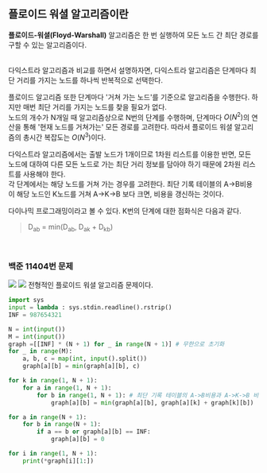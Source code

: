 ## 플로이드 워셜 알고리즘이란
**플로이드-워셜(Floyd-Warshall)** 알고리즘은 한 번 실행하여 모든 노드 간 최단 경로를 구할 수 있는 알고리즘이다.

<br/>
다익스트라 알고리즘과 비교를 하면서 설명하자면, 다익스트라 알고리즘은 단계마다 최단 거리를 가지는 노드를 하나씩 반복적으로 선택한다. 

플로이드 알고리즘 또한 단계마다 '거쳐 가는 노드'를 기준으로 알고리즘을 수행한다. 하지만 매번 최단 거리를 가지는 노드를 찾을 필요가 없다.
<br/>
노드의 개수가 N개일 때 알고리즘상으로 N번의 단계를 수행하며, 단계마다 $O(N^2)$의 연산을 통해 '현재 노드를 거쳐가는' 모든 경로를 고려한다. 따라서 플로이드 워셜 알고리즘의 총시간 복잡도는 $O(N^3)$이다.

다익스트라 알고리즘에서는 출발 노드가 1개이므로 1차원 리스트를 이용한 반면, 모든 노드에 대하여 다른 모든 노드로 가는 최단 거리 정보를 담아야 하기 때문에 2차원 리스트를 사용해야 한다.
<br/>
각 단계에서는 해당 노드를 거쳐 가는 경우를 고려한다. 최단 기록 테이블의 A->B비용이 해당 노드인 K노드를 거쳐 A->K->B 보다 크면, 비용을 갱신하는 것이다.

다이나믹 프로그래밍이라고 볼 수 있다. K번의 단계에 대한 점화식은 다음과 같다.
>D<sub>ab</sub> = min(D<sub>ab</sub>, D<sub>ak</sub> + D<sub>kb</sub>)

<br/>

### 백준 11404번 문제
![](https://velog.velcdn.com/images/dodo4723/post/57b15216-9b64-48fa-80d5-1d701495413b/image.png)
![](https://velog.velcdn.com/images/dodo4723/post/68233e6c-d0dd-469a-9986-386b977d90c0/image.png)
전형적인 플로이드 워셜 알고리즘 문제이다.
```python
import sys
input = lambda : sys.stdin.readline().rstrip()
INF = 987654321

N = int(input())
M = int(input())
graph =[[INF] * (N + 1) for _ in range(N + 1)] # 무한으로 초기화
for _ in range(M):
    a, b, c = map(int, input().split())
    graph[a][b] = min(graph[a][b], c)

for k in range(1, N + 1):
    for a in range(1, N + 1):
        for b in range(1, N + 1): # 최단 기록 테이블의 A->B비용과 A->K->B 비용 중 작은 것을 기록 
            graph[a][b] = min(graph[a][b], graph[a][k] + graph[k][b])

for a in range(N + 1):
    for b in range(N + 1):
        if a == b or graph[a][b] == INF:
            graph[a][b] = 0

for i in range(1, N + 1):
    print(*graph[i][1:])
```
